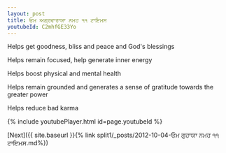 ```yaml
---
layout: post
title: ਓਮ ਅਗ੍ਰਵਾਰਾਯਾ ਨਮਹ ੧੧ ਟਾਇਮਸ
youtubeId: C2mhfGE33Yo
---
```

 
 
Helps get goodness, bliss and peace and God's blessings
 
Helps remain focused, help generate inner energy 
 
Helps boost physical and mental health 
 
Helps remain grounded and generates a sense of gratitude towards the greater power 
 
Helps reduce bad karma
 
 
 
 


{% include youtubePlayer.html id=page.youtubeId %}
 
[Next]({{ site.baseurl }}{% link  split1/_posts/2012-10-04-ਓਮ ਗੁਹਾਯਾ ਨਮਹ ੧੧ ਟਾਇਮਸ.md%})
 
